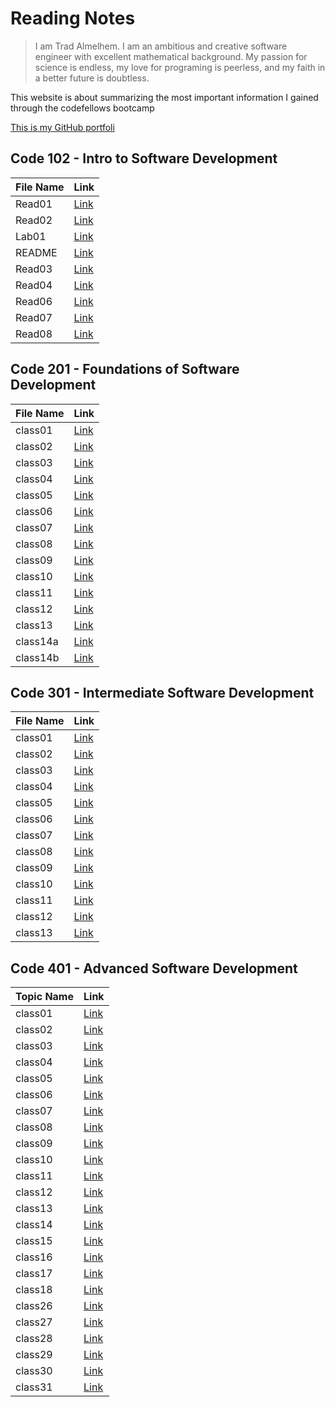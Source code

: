 # Reading Notes

> I am Trad Almelhem. I am an ambitious and creative software engineer with excellent
mathematical background. My passion for science is endless, my love for
programing is peerless, and my faith in a better future is doubtless.

This website is about summarizing the most important information I gained through the codefellows bootcamp

[This is my GitHub portfoli](https://github.com/tradalhariri)

## Code 102 - Intro to Software Development

| File Name   | Link                         |
| ----------- | -----------                  |
| Read01      | [Link](102/read01.md)        |
| Read02      | [Link](102/read02.md)        |
| Lab01       | [Link](102/lab01.md)         |
| README      | [Link](102/README.md)        |
| Read03      | [Link](102/read03.md)        |
| Read04      | [Link](102/read04.md)        |
| Read06      | [Link](102/read06.md)        |
| Read07      | [Link](102/read07.md)        |
| Read08      | [Link](102/read08.md)        |



## Code 201 - Foundations of Software Development

| File Name   | Link                      |
| ----------- | -----------               |
| class01     | [Link](201/class-01.md)   |
| class02     | [Link](201/class-02.md)   |
| class03     | [Link](201/class-03.md)   |
| class04     | [Link](201/class-04.md)   |
| class05     | [Link](201/class-05.md)   |
| class06     | [Link](201/class-06.md)   |
| class07     | [Link](201/class-07.md)   |
| class08     | [Link](201/class-08.md)   |
| class09     | [Link](201/class-09.md)   |
| class10     | [Link](201/class-10.md)   |
| class11     | [Link](201/class-11.md)   |
| class12     | [Link](201/class-12.md)   |
| class13     | [Link](201/class-13.md)   |
| class14a    | [Link](201/class-14a.md)  |
| class14b    | [Link](201/class-14b.md)  |


## Code 301 - Intermediate Software Development

| File Name   | Link                      |
| ----------- | -----------               |
| class01     | [Link](301/class-01.md)   |
| class02     | [Link](301/class-02.md)   |
| class03     | [Link](301/class-03.md)   |
| class04     | [Link](301/class-04.md)   |
| class05     | [Link](301/class-05.md)   |
| class06     | [Link](301/class-06.md)   |
| class07     | [Link](301/class-07.md)   |
| class08     | [Link](301/class-08.md)   |
| class09     | [Link](301/class-09.md)   |
| class10     | [Link](301/class-10.md)   |
| class11     | [Link](301/class-11.md)   |
| class12     | [Link](301/class-12.md)   |
| class13     | [Link](301/class-13.md)   |


## Code 401 - Advanced Software Development

| Topic Name   | Link                       |
| -----------  | -----------                |
| class01      | [Link](401/class-01.md)    |
| class02      | [Link](401/class-02.md)    |
| class03      | [Link](401/class-03.md)    |
| class04      | [Link](401/class-04.md)    |
| class05      | [Link](401/class-05.md)    |
| class06      | [Link](401/class-06.md)    |
| class07      | [Link](401/class-07.md)    |
| class08      | [Link](401/class-08.md)    |
| class09      | [Link](401/class-09.md)    |
| class10      | [Link](401/class-10.md)    |
| class11      | [Link](401/class-11.md)    |
| class12      | [Link](401/class-12.md)    |
| class13      | [Link](401/class-13.md)    |
| class14      | [Link](401/class-14.md)    |
| class15      | [Link](401/class-15.md)    |
| class16      | [Link](401/class-16.md)    |
| class17      | [Link](401/class-17.md)    |
| class18      | [Link](401/class-18.md)    |
| class26      | [Link](401/class-26.md)    |
| class27      | [Link](401/class-27.md)    |
| class28      | [Link](401/class-28.md)    |
| class29      | [Link](401/class-29.md)    |
| class30      | [Link](401/class-30.md)    |
| class31      | [Link](401/class-31.md)    |






















